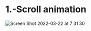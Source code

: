 # 1.-Scroll animation
![Screen Shot 2022-03-22 at 7 31 30](https://user-images.githubusercontent.com/66386522/159493430-f0709b18-36c3-4c0d-86a6-d703b02d06d8.png)
